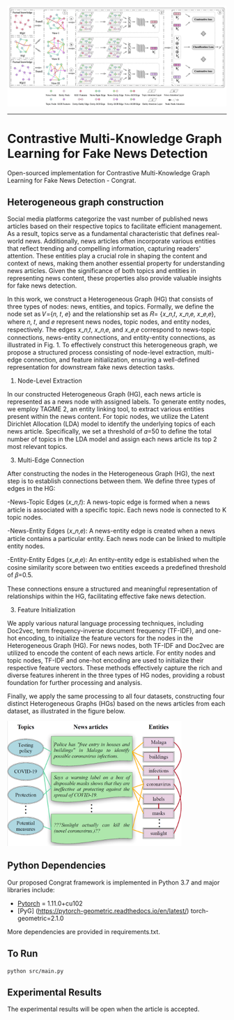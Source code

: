 <p>
  <img src="figs/Framework_Congrat.jpg" width="1000">
  <br />
</p>

<hr>

<h1> Contrastive Multi-Knowledge Graph Learning for Fake News Detection </h1>

Open-sourced implementation for Contrastive Multi-Knowledge Graph Learning for Fake News Detection - Congrat.

<h2> Heterogeneous graph construction </h2>

Social media platforms categorize the vast number of published news articles based on their respective topics to facilitate efficient management. As a result, topics serve as a fundamental characteristic that defines real-world news. Additionally, news articles often incorporate various entities that reflect trending and compelling information, capturing readers' attention. These entities play a crucial role in shaping the content and context of news, making them another essential property for understanding news articles. Given the significance of both topics and entities in representing news content, these properties also provide valuable insights for fake news detection.

In this work, we construct a Heterogeneous Graph (HG) that consists of three types of nodes: news, entities, and topics. Formally, we define the node set as 𝑉={𝑛, 𝑡, 𝑒} and the relationship set as 𝑅= {𝑥_𝑛,𝑡, 𝑥_𝑛,𝑒, 𝑥_𝑒,𝑒}, where 𝑛, 𝑡, and 𝑒 represent news nodes, topic nodes, and entity nodes, respectively. The edges 𝑥_𝑛,𝑡, 𝑥_𝑛,𝑒, and 𝑥_𝑒,𝑒 correspond to news-topic connections, news-entity connections, and entity-entity connections, as illustrated in Fig. 1. To effectively construct this heterogeneous graph, we propose a structured process consisting of node-level extraction, multi-edge connection, and feature initialization, ensuring a well-defined representation for downstream fake news detection tasks.

1. Node-Level Extraction

In our constructed Heterogeneous Graph (HG), each news article is represented as a news node with assigned labels. To generate entity nodes, we employ TAGME 2, an entity linking tool, to extract various entities present within the news content. For topic nodes, we utilize the Latent Dirichlet Allocation (LDA) model to identify the underlying topics of each news article. Specifically, we set a threshold of 𝛼=50 to define the total number of topics in the LDA model and assign each news article its top 2 most relevant topics.

3. Multi-Edge Connection

After constructing the nodes in the Heterogeneous Graph (HG), the next step is to establish connections between them. We define three types of edges in the HG:

  -News-Topic Edges (𝑥_𝑛,𝑡): A news-topic edge is formed when a news article is associated with a specific topic. Each news node is connected to K topic nodes.

  -News-Entity Edges (𝑥_𝑛,𝑒): A news-entity edge is created when a news article contains a particular entity. Each news node can be linked to multiple entity nodes.

  -Entity-Entity Edges (𝑥_𝑒,𝑒): An entity-entity edge is established when the cosine similarity score between two entities exceeds a predefined threshold of 𝛽=0.5.

These connections ensure a structured and meaningful representation of relationships within the HG, facilitating effective fake news detection.

3. Feature Initialization

We apply various natural language processing techniques, including Doc2vec, term frequency-inverse document frequency (TF-IDF), and one-hot encoding, to initialize the feature vectors for the nodes in the Heterogeneous Graph (HG). For news nodes, both TF-IDF and Doc2vec are utilized to encode the content of each news article. For entity nodes and topic nodes, TF-IDF and one-hot encoding are used to initialize their respective feature vectors. These methods effectively capture the rich and diverse features inherent in the three types of HG nodes, providing a robust foundation for further processing and analysis.

Finally, we apply the same processing to all four datasets, constructing four distinct Heterogeneous Graphs (HGs) based on the news articles from each dataset, as illustrated in the figure below.

<p>
  <img src="figs/HG construction.jpg" width="400">
  <br />
</p>


<h2> Python Dependencies </h2>

Our proposed Congrat framework is implemented in Python 3.7 and major libraries include: 

* [Pytorch](https://pytorch.org/) = 1.11.0+cu102
* [PyG] (https://pytorch-geometric.readthedocs.io/en/latest/) torch-geometric=2.1.0

More dependencies are provided in requirements.txt.

<h2> To Run </h2>

`python src/main.py`

<h2> Experimental Results </h2>

The experimental results will be open when the article is accepted.
